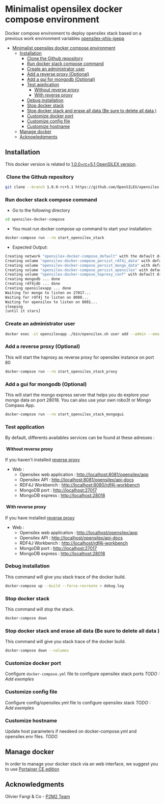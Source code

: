 
# Minimalist opensilex docker compose environment

Docker compose environnent to deploy opensilex stack based on a previous work environment variables [opensilex-phis-igepp](https://github.com/p2m2/opensilex-phis-igepp)

- [Minimalist opensilex docker compose environment](#minimalist-opensilex-docker-compose-environment)
  - [Installation](#installation)
    - [Clone the Github repository](#clone-the-github-repository)
    - [Run docker stack compose command](#run-docker-stack-compose-command)
    - [Create an administrator user](#create-an-administrator-user)
    - [Add a reverse proxy (Optional)](#add-a-reverse-proxy-optional)
    - [Add a gui for mongodb (Optional)](#add-a-gui-for-mongodb-optional)
    - [Test application](#test-application)
      - [Without reverse proxy](#without-reverse-proxy)
      - [With reverse proxy](#with-reverse-proxy)
    - [Debug installation](#debug-installation)
    - [Stop docker stack](#stop-docker-stack)
    - [Stop docker stack and erase all data (Be sure to delete all data )](#stop-docker-stack-and-erase-all-data-be-sure-to-delete-all-data-)
    - [Customize docker port](#customize-docker-port)
    - [Customize config file](#customize-config-file)
    - [Customize hostname](#customize-hostname)
  - [Manage docker](#manage-docker)
  - [Acknowledgments](#acknowledgments)

## Installation

This docker version is related to [1.0.0+rc+5.1 OpenSILEX version](https://github.com/OpenSILEX/opensilex/releases/tag/1.0.0-rc%2B5.1).

###  Clone the Github repository

```bash
git clone --branch 1.0.0-rc+5.1 https://github.com/OpenSILEX/opensilex-docker-compose
```

### Run docker stack compose command

- Go to  the following directory

```bash
cd opensilex-docker-compose
```

- You must run docker compose up command to start your installation:

```bash
docker-compose run --rm start_opensilex_stack
```

- Expected Output:

```bash
Creating network "opensilex-docker-compose_default" with the default driver
Creating volume "opensilex-docker-compose_persist_rdf4j_data" with default driver
Creating volume "opensilex-docker-compose_persist_mongo_data" with default driver
Creating volume "opensilex-docker-compose_persist_opensilex" with default driver
Creating volume "opensilex-docker-compose_haproxy_conf" with default driver
Creating mongodb ... done
Creating rdf4jdb ... done
Creating opensilexapp ... done
Waiting for mongo to listen on 27017...
Waiting for rdf4j to listen on 8080...
Waiting for opensilex to listen on 8081...
sleeping 
[until it stars]
```

### Create an administrator user

```bash
docker exec -it opensilexapp ./bin/opensilex.sh user add --admin --email=admin@opensilex.org --lang=fr --firstName=firstName --lastName=lastName --password=admin
```

### Add a reverse proxy (Optional)

This will start the haproxy as reverse proxy for opensilex instance on port 80

```bash
docker-compose run --rm start_opensilex_stack_proxy
```

### Add a gui for mongodb (Optional)

This will start the mongo express server that helps you do explore your mongo data on port 28018. You can also use your own robo3t or Mongo Compass App.

```bash
docker-compose run --rm start_opensilex_stack_mongogui
```

### Test application 

By default, differents availables services can be found at these adresses :

####  Without reverse proxy

If you haven't installed [reverse proxy](#add-a-reverse-proxy-optional)

- Web :
  - Opensilex web application : <http://localhost:8081/opensilex/app>
  - Opensilex API :  <http://localhost:8081/opensilex/api-docs>
  - RDF4J Workbench  : <http://localhost:8080/rdf4j-workbench>
  - MongoDB port : <http://localhost:27017>
  - MongoDB express : <http://localhost:28018>

####  With reverse proxy

If you have installed [reverse proxy](#add-a-reverse-proxy-optional)

- Web :
  - Opensilex web application : <http://localhost/opensilex/app>
  - Opensilex API : <http://localhost/opensilex/api-docs>
  - RDF4J Workbench  : <http://localhost/rdf4j-workbench>
  - MongoDB port : <http://localhost:27017>
  - MongoDB express : <http://localhost:28018>

### Debug installation

This command will give you stack trace of the docker build.

```bash
docker-compose up --build --force-recreate > debug.log
```

### Stop docker stack

This command will stop the stack.

```bash
docker-compose down
```

### Stop docker stack and erase all data (Be sure to delete all data )

This command will give you stack trace of the docker build.

```bash
docker-compose down --volumes
```

### Customize docker port

Configure  ``docker-compose.yml`` file to configure opensilex stack ports
*TODO : Add exemples*

### Customize config file

Configure config/opensilex.yml file to configure opensilex stack
*TODO : Add exemples*

### Customize hostname

Update host parameters if needeed on docker-compose.yml and  opensilex.env files.
*TODO*

## Manage docker

In order to manage your docker stack via an web interface, we suggest you to use [Portainer CE edition](https://docs.portainer.io/start/install?_ga=2.152302650.2059608137.1662022383-1714209046.1662022383)

## Acknowledgments

Olivier Fangi & Co - [P2M2 Team](https://github.com/p2m2)
